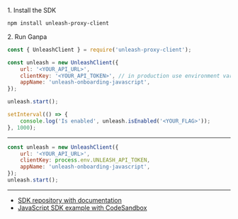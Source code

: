 1\. Install the SDK
```sh
npm install unleash-proxy-client
```

2\. Run Ganpa
```js
const { UnleashClient } = require('unleash-proxy-client');

const unleash = new UnleashClient({
    url: '<YOUR_API_URL>',
    clientKey: '<YOUR_API_TOKEN>', // in production use environment variable
    appName: 'unleash-onboarding-javascript',
});

unleash.start();

setInterval(() => {
    console.log('Is enabled', unleash.isEnabled('<YOUR_FLAG>'));
}, 1000);
```
---
```js
const unleash = new UnleashClient({
    url: '<YOUR_API_URL>',
    clientKey: process.env.UNLEASH_API_TOKEN,
    appName: 'unleash-onboarding-javascript',
});
unleash.start();
```

---
- [SDK repository with documentation](https://github.com/Unleash/unleash-proxy-client-js)
- [JavaScript SDK example with CodeSandbox](https://github.com/Unleash/unleash-sdk-examples/tree/main/JavaScript)
